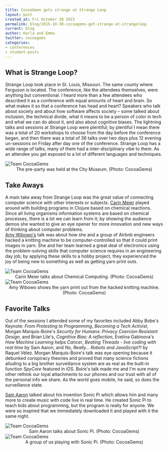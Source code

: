 ```yaml
---
title: CocoaGems gets strange at Strange Loop
layout: post
created_at: Fri October 30 2015
permalink: blog/2015-10-30-cocoagems-get-strange-at-strangeloop
current: blog
author: Karla and Emma
twitter: cocoagems
categories: 
- conferences
- student-posts
---
```

## What is Strange Loop?

Strange Loop took place in St. Louis, Missouri. The same county where Ferguson is located. The conference, like the attendees themselves, were anything but conventional. I heard more than a few attendees who described it as a conference with equal amounts of heart and brain. So what makes it so that a conference has head and heart? Speakers who talk about society and about how software affects society – some talked about inclusion, the technical divide, what it means to be a person of color in tech and what we can do about it, and also about cognitive biases. The lightning talks and sessions at Strange Loop were plentiful; by plentiful I mean there was a total of 20 workshops to choose from the day before the conference began, and then there was a total of 36 talks over two days plus 12 evening un-sessions on Friday after day one of the conference. Strange Loop has a wide range of talks, many of them had a inter-disciplinary vibe to them. As an attendee you get exposed to a lot of different languages and techniques.

<img src="/img/blog/2015/CG_SL_preparty.JPG" alt="Team CocoaGems">
<div align="center" class="image-credits">The pre-party was held at the City Museum. (Photo: CocoaGems)</div>

## Take Aways

A main take away from Strange Loop was the great value of connecting computer science with other interests or subjects. [Carin Meier](http://www.thestrangeloop.com/2015/unconventional-programming-with-chemical-computing.html) played around with building programs in Clojure based on chemical reactions. Since all living organisms information systems are based on chemical processes, there is a lot we can learn from it; by showing the audience demos she wanted to give an eye opener for more innovation and new ways of thinking about computer problems.  
[Amy Wibowo's](http://www.thestrangeloop.com/2015/sweaters-as-a-service.html) talk was about how she and a group of Airbnb engineers hacked a knitting machine to be computer-controlled so that it could print images in yarn. She and her team learned a great deal of electronics using the problem-solving skills that computer science requires in an engineering day job; by applying these skills to a hobby project, they experienced the joy of being new to something as well as getting yarn print outs.

<img src="/img/blog/2015/CG_SL_chemical.JPG" alt="Team CocoaGems">
<div align="center" class="image-credits"> Carin Meier talks about Chemical Computing. (Photo: CocoaGems)</div>

<img src="/img/blog/2015/CG_SL_knitting.JPG" alt="Team CocoaGems">
<div align="center" class="image-credits">Amy Wibowo shows the yarn print out from the hacked knitting machine. (Photo: CocoaGems)</div>

## Favorite Talks

Out of the sessions I attended some of my favorites included Abby Bobe's Keynote: *From Protesting to Programming*, *Becoming a Tech Activist*, Morgan Marquis-Boire's *Security for Humans: Privacy Coercion Resistant Design*, and Brian Lile's, *Cognitive Bias: A reflection*, Evelina Gabinova's *How Machine Learning helps Cancer*, *Beating Threads - live coding with real time* by
Sam Aaron, and *No, Really... Robots and JavaScript?!* by Raquel Vélez. Morgan Marquis-Boire's talk was eye opening because it debunked conspiracy theories and proved that many science fictions alluding to a big brother surveillance system are as real as the built-in function *SpyCore* featured in iOS. Boire's talk made me and I'm sure many other rethink our loyal attachments to our phones and our trust with all of the personal info we share. As the world goes mobile, he said, so does the surveillance state.

[Sam Aaron](http://www.thestrangeloop.com/2015/beating-threads---live-coding-with-real-time.html) talked about his invention Sonic Pi which allows him and many more to create music with code live in real time. He created Sonic Pi to teach kids about programming, but the program is really for anyone. We were so inspired that we immediately downloaded it and played with it the same night.

<img src="/img/blog/2015/CG_SL_SonicPi.JPG" alt="Team CocoaGems">
<div align="center" class="image-credits"> Sam Aaron talks about Sonic Pi. (Photo: CocoaGems)</div>

<img src="/img/blog/2015/CG_SL_SonicPiPlay.JPG" alt="Team CocoaGems">
<div align="center" class="image-credits"> A group of us playing with Sonic Pi. (Photo: CocoaGems)</div>
